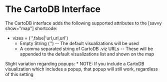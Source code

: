 The CartoDB Interface
=====================

The CartoDB interface adds the following supported attributes to the [savvy show="map"] shortcode:

* vizes = ('',false|'url,url,url') 
    * Empty String ('') -- The default visualizations will be used
    * A comma separated string of CartoDB .viz URLs  -- These will be appended to the default visualizations list and shown on the map 

Slight variation regarding popups:
    * NOTE: If you include a CartoDB visualization which includes a popup, that popup will still work, regardless of this setting
